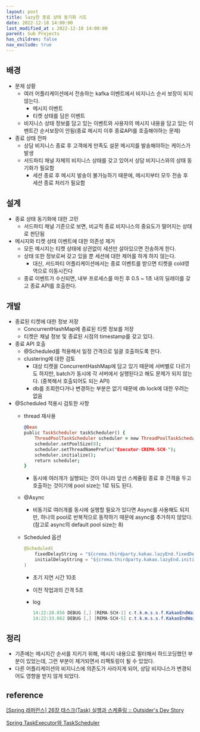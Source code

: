 ```yaml
---
layout: post
title: lazy한 종료 상태 동기화 시도
date: 2022-12-18 14:00:00
last_modified_at : 2022-12-18 14:00:00
parent: Sub Projects
has_children: false
nav_exclude: true
---
```


## 배경

- 문제 상황
    - 여러 어플리케이션에서 전송하는 kafka 이벤트에서 비지니스 순서 보장이 되지 않는다.
        - 메시지 이벤트
        - 티켓 상태를 담은 이벤트
    - 비지니스 상태 정보를 담고 있는 이벤트와 사용자의 메시지 내용을 담고 있는 이벤트간 순서보장이 안됨(종료 메시지 이후 종료API를 호출해야하는 문제)
- 종료 상태 전파
    - 상담 비지니스 종료 후 고객에게 만족도 설문 메시지를 발송해야하는 케이스가 발생
    - 서드파티 채널 자체의 비지니스 상태를 갖고 있어서 상담 비지니스와의 상태 동기화가 필요함
        - 세션 종료 후 메시지 발송이 불가능하기 때문에, 메시지부터 모두 전송 후 세션 종료 처리가 필요함

## 설계

- 종료 상태 동기화에 대한 고민
    - 서드파티 채널 기준으로 보면, 비교적 종료 비지니스의 중요도가 떨어지는 상태로 판단됨
- 메시지와 티켓 상태 이벤트에 대한 의존성 제거
    - 모든 메시지는 티켓 상태에 상관없이 세션만 살아있으면 전송하게 한다.
    - 상태 또한 정보로써 갖고 있을 뿐 세션에 대한 제어를 하게 하지 않는다.
        - 대신, 서드파티 어플리케이션에서는 종료 이벤트를 받으면 티켓을 cold영역으로 이동시킨다
    - 종료 이벤트가 수신되면, 내부 프로세스를 마친 후 0.5 ~ 1초 내의 딜레이를 갖고 종료 API를 호출한다.

## 개발

- 종료된 티켓에 대한 정보 저장
    - ConcurrentHashMap에 종료된 티켓 정보를 저장
    - 티켓은 채널 정보 및 종료된 시점의 timestamp를 갖고 있다.
- 종료 API 호출
    - @Scheduled를 적용해서 일정 간격으로 일괄 호출하도록 한다.
    - clustering에 대한 검토
        - 대상 티켓을 ConcurrentHashMap에 담고 있기 때문에 서버별로 다르기도 하지만, batch가 동시에 각 서버에서 실행된다고 해도 문제가 되지 않는다. (중복해서 호출되어도 되는 API)
        - db를 조회한다거나 변경하는 부분은 없기 때문에 db lock에 대한 우려는 없음
- @Scheduled 적용시 검토한 사항
    - thread 재사용
        
        ```prolog
        @Bean
        public TaskScheduler taskScheduler() {
            ThreadPoolTaskScheduler scheduler = new ThreadPoolTaskScheduler();
            scheduler.setPoolSize(8);
            scheduler.setThreadNamePrefix("Executor-CREMA-SCH-");
            scheduler.initialize();
            return scheduler;
        }
        ```
        
        - 동시에 여러개가 실행되는 것이 아니라 앞선 스케쥴링 종료 후 간격을 두고 호출하는 것이기에 pool size는 1로 둬도 된다.
    - @Async
        - 비동기로 여러개를 동시에 실행할 필요가 있다면 Async를 사용해도 되지만, 하나의 pool로 반복적으로 동작하기 때문에 async를 추가하지 않았다. (참고로 async의 default pool size는 8)
    - Scheduled 옵션
        
        ```java
        @Scheduled(
            fixedDelayString = "${crema.thirdparty.kakao.lazyEnd.fixedDelay:5000}",
            initialDelayString = "${crema.thirdparty.kakao.lazyEnd.initialDelay:10000}"
        )
        ```
        
        - 초기 지연 시간 10초
        - 이전 작업과의 간격 5초
        - log
            
            ```java
            14:22:28.856 DEBUG [,] [REMA-SCH-1] c.t.k.m.s.s.f.KakaoEndWaitingFlowService: 35 findAll
            14:22:33.862 DEBUG [,] [REMA-SCH-5] c.t.k.m.s.s.f.KakaoEndWaitingFlowService: 35 findAll
            ```
            

## 정리

- 기존에는 메시지간 순서를 지키기 위해, 메시지 내용으로 필터해서 하드코딩했던 부분이 있었는데, 그런 부분이 제거되면서 리팩토링이 될 수 있었다.
- 다른 어플리케이션의 비지니스에 의존도가 사라지게 되어, 상담 비지니스가 변경되어도 영향을 받지 않게 되었다.

## reference

[[Spring 레퍼런스] 26장 태스크(Task) 실행과 스케줄링 :: Outsider's Dev Story](https://blog.outsider.ne.kr/1066)

[Spring TaskExecutor와 TaskScheduler](https://m.blog.naver.com/estern/110135370787)